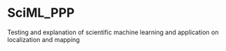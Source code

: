 # SciML_PPP
Testing and explanation of scientific machine learning and application on localization and mapping
